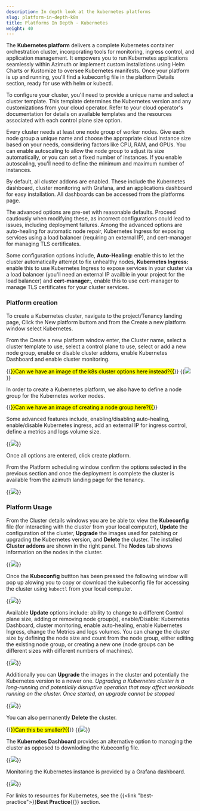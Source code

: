 ```yaml
---
description: In depth look at the kubernetes platforms
slug: platform-in-depth-k8s
title: Platforms In Depth - Kubernetes
weight: 40
---
```

The **Kubernetes platform** delivers a complete Kubernetes container orchestration cluster, incorporating tools for monitoring, ingress control, and application management. It empowers you to run Kubernetes applications seamlessly within Azimuth or implement custom installations using Helm Charts or Kustomize to oversee Kubernetes manifests. Once your platform is up and running, you'll find a kubeconfig file in the platform Details section, ready for use with helm or kubectl.

To configure your cluster, you'll need to provide a unique name and select a cluster template. This template determines the Kubernetes version and any customizations from your cloud operator.  Refer to your cloud operator's documentation for details on available templates and the resources associated with each control plane size option.

Every cluster needs at least one node group of worker nodes.  Give each node group a unique name and choose the appropriate cloud instance size based on your needs, considering factors like CPU, RAM, and GPUs. You can enable autoscaling to allow the node group to adjust its size automatically, or you can set a fixed number of instances. If you enable autoscaling, you'll need to define the minimum and maximum number of instances.

By default, all cluster addons are enabled. These include the Kubernetes dashboard, cluster monitoring with Grafana, and an applications dashboard for easy installation. All dashboards can be accessed from the platforms page.

The advanced options are pre-set with reasonable defaults.  Proceed cautiously when modifying these, as incorrect configurations could lead to issues, including deployment failures.  Among the advanced options are auto-healing for automatic node repair, Kubernetes Ingress for exposing services using a load balancer (requiring an external IP), and cert-manager for managing TLS certificates.

Some configuration options include, **Auto-Healing:** enable this to let the cluster automatically attempt to fix unhealthy nodes, **Kubernetes Ingress:** enable this to use Kubernetes Ingress to expose services in your cluster via a load balancer (you'll need an external IP availble in your project for the load balancer) and **cert-manager:**, enable this to use cert-manager to manage TLS certificates for your cluster services.

### Platform creation

To create a Kubernetes cluster, navigate to the project/Tenancy landing page, Click the New platform buttom and from the Create a new platform window select Kubernetes.

From the Create a new platform window enter, the Cluster name, select a cluster template to use, select a control plane to use, select or add a new node group, enable or disable cluster addons, enable Kubernetes Dashboard and enable cluster monitoring.

{{<mark>}}Can we have an image of the k8s cluster options here instead?{{</mark>}}
  {{<image src="img/docs/azimuth-images/azimuth-kubernetes-cluster-details.jpg" caption="kubernetes " wrapper="col-9 mx-auto" wrapper="text-center">}}

In order to create a Kubernetes platform, we also have to define a node group for the Kubernetes worker nodes.

{{<mark>}}Can we have an image of creating a node group here?{{</mark>}}

Some advanced features include, enabling/disabling auto-healing, enable/disable Kubernetes ingress, add an external IP for ingress control, define a metrics and logs volume size.

{{<image src="img/docs/azimuth-images/azimuth-k8s-advanced-options.jpg" caption="kubernetes advanced options" wrapper="col-9 mx-auto" wrapper="text-center">}}

Once all options are entered, click create platform.

From the Platform scheduling window confirm the options selected in the previous section and once the deployment is complete the cluster is available from the azimuth landing page for the tenancy.

{{<image src="img/docs/azimuth-images/azimuth-k8es-cluster-scheduling.jpg" caption="kubernetes scheduling" wrapper="col-9 mx-auto" wrapper="text-center">}}

### Platform Usage


From the Cluster details windows you are be able to: view the **Kubeconfig** file (for interacting with the cluster from your local computer), **Update** the configuration of the cluster, **Upgrade** the images used for patching or upgrading the Kubernetes version, and **Delete** the cluster. The installed **Cluster addons** are shown in the right panel. The **Nodes** tab shows information on the nodes in the cluster.

{{<image src="img/docs/azimuth-images/azimuth-cluster-deployment-details.jpg" caption="Kubernetes deployment details" wrapper="col-9 mx-auto" wrapper="text-center">}}

Once the **Kubeconfig** buttton has been pressed the following window will pop up alowing you to copy or download the kubeconfig file for accessing the cluster using `kubectl` from your local computer.

{{<image src="img/docs/azimuth-images/azimuth-k82-config.jpg" caption="kubernetes config" wrapper="col-9 mx-auto" wrapper="text-center">}}

Available **Update** options include: ability to change to a different Control plane size, adding or removing node group(s), enable/Disable: Kubernetes Dashboard, cluster monitoring, enable auto-healing, enable Kubernetes Ingress, change the Metrics and logs volumes. You can change the cluster size by defining the node size and count from the node group, either editing the existing node group, or creating a new one (node groups can be different sizes with different numbers of machines).

{{<image src="img/docs/azimuth-images/azimuth-k8s-update.jpg" caption="kubernetes update" wrapper="col-9 mx-auto" wrapper="text-center">}}

Additionally you can **Upgrade** the images in the cluster and potentially the Kubernetes version to a newer one. *Upgrading a Kubernetes cluster is a long-running and potentially disruptive operation that may affect workloads running on the cluster. Once started, an upgrade cannot be stopped*

{{<image src="img/docs/azimuth-images/azimuth-k8s-upgrade.jpg" caption="kubernetes upgrade" wrapper="col-9 mx-auto" wrapper="text-center">}}

You can also permanently **Delete** the cluster.

{{<mark>}}Can this be smaller?{{</mark>}}
{{<image src="img/docs/azimuth-images/azimuth-k8s-delete.jpg" caption="Delete a cluster" wrapper="col-9 mx-auto" wrapper="text-center">}}

The **Kubernetes Dashboard** provides an alternative option to managing the cluster as opposed to downloding the Kubeconfig file. 

{{<image src="img/docs/azimuth-images/azimuth-k8s-dashboard.jpg" caption="kubernetes dashboard" wrapper="col-9 mx-auto" wrapper="text-center">}}

Monitoring the Kubernetes instance is provided by a Grafana dashboard.

{{<image src="img/docs/azimuth-images/azimuth-k8s-monitoring.jpg" caption="kubernetes monitoring" wrapper="col-9 mx-auto" wrapper="text-center">}}

For links to resources for Kubernetes, see the {{<link "best-practice">}}**Best Practice**{{</link>}} section.
